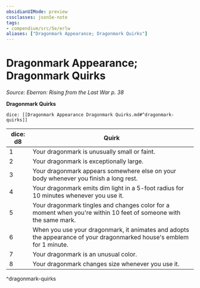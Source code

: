 ```yaml
---
obsidianUIMode: preview
cssclasses: json5e-note
tags:
- compendium/src/5e/erlw
aliases: ["Dragonmark Appearance; Dragonmark Quirks"]
---
```

# Dragonmark Appearance; Dragonmark Quirks
*Source: Eberron: Rising from the Last War p. 38* 

**Dragonmark Quirks**

`dice: [[Dragonmark Appearance Dragonmark Quirks.md#^dragonmark-quirks]]`

| dice: d8 | Quirk |
|----------|-------|
| 1 | Your dragonmark is unusually small or faint. |
| 2 | Your dragonmark is exceptionally large. |
| 3 | Your dragonmark appears somewhere else on your body whenever you finish a long rest. |
| 4 | Your dragonmark emits dim light in a 5-foot radius for 10 minutes whenever you use it. |
| 5 | Your dragonmark tingles and changes color for a moment when you're within 10 feet of someone with the same mark. |
| 6 | When you use your dragonmark, it animates and adopts the appearance of your dragonmarked house's emblem for 1 minute. |
| 7 | Your dragonmark is an unusual color. |
| 8 | Your dragonmark changes size whenever you use it. |
^dragonmark-quirks